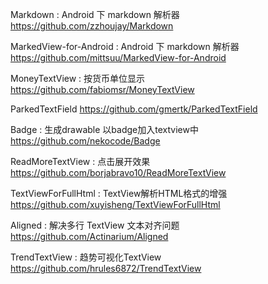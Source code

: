 Markdown : Android 下 markdown 解析器
https://github.com/zzhoujay/Markdown

MarkedView-for-Android : Android 下 markdown 解析器
https://github.com/mittsuu/MarkedView-for-Android

MoneyTextView : 按货币单位显示
https://github.com/fabiomsr/MoneyTextView

ParkedTextField
https://github.com/gmertk/ParkedTextField

Badge : 生成drawable 以badge加入textview中
https://github.com/nekocode/Badge

ReadMoreTextView : 点击展开效果
https://github.com/borjabravo10/ReadMoreTextView

TextViewForFullHtml : TextView解析HTML格式的增强
https://github.com/xuyisheng/TextViewForFullHtml

Aligned : 解决多行 TextView 文本对齐问题
https://github.com/Actinarium/Aligned

TrendTextView : 趋势可视化TextView
https://github.com/hrules6872/TrendTextView

